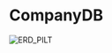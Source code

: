 # CompanyDB
![ERD_PILT](https://user-images.githubusercontent.com/99496503/172445482-101f16ca-0894-4693-83fb-2be92018af7b.PNG)
